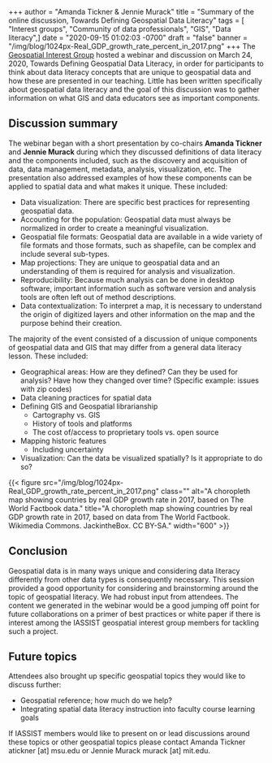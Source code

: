 +++
author = "Amanda Tickner & Jennie Murack"
title = "Summary of the online discussion, Towards Defining Geospatial Data Literacy"
tags = [ "Interest groups", "Community of data professionals", "GIS", "Data literacy",]
date = "2020-09-15 01:02:03 -0700"
draft = "false"
banner = "/img/blog/1024px-Real_GDP_growth_rate_percent_in_2017.png"
+++
The [Geospatial Interest Group](/community/geospatial-interest-group) hosted a webinar and discussion on March 24, 2020, Towards Defining Geospatial Data Literacy, in order for participants to think about data literacy concepts that are unique to geospatial data and how these are presented in our teaching. Little has been written specifically about geospatial data literacy and the goal of this discussion was to gather information on what GIS and data educators see as important components.

## Discussion summary

The webinar began with a short presentation by co-chairs **Amanda Tickner** and **Jennie Murack** during which they discussed definitions of data literacy and the components included, such as the discovery and acquisition of data, data management, metadata, analysis, visualization, etc. The presentation also addressed examples of how these components can be applied to spatial data and what makes it unique. These included:

- Data visualization: There are specific best practices for representing geospatial data.
- Accounting for the population: Geospatial data must always be normalized in order to create a meaningful visualization.
- Geospatial file formats: Geospatial data are available in a wide variety of file formats and those formats, such as shapefile, can be complex and include several sub-types.
- Map projections: They are unique to geospatial data and an understanding of them is required for analysis and visualization.
- Reproducibility: Because much analysis can be done in desktop software, important information such as software version and analysis tools are often left out of method descriptions.
- Data contextualization: To interpret a map, it is necessary to understand the origin of digitized layers and other information on the map and the purpose behind their creation.

The majority of the event consisted of a discussion of unique components of geospatial data and GIS that may differ from a general data literacy lesson. These included:
- Geographical areas: How are they defined? Can they be used for analysis? Have how they changed over time? (Specific example: issues with zip codes)
- Data cleaning practices for spatial data
- Defining GIS and Geospatial librarianship
	- Cartography vs. GIS
	- History of tools and platforms
	- The cost of/access to proprietary tools vs. open source
- Mapping historic features
	- Including uncertainty
- Visualization: Can the data be visualized spatially? Is it appropriate to do so?

{{< figure src="/img/blog/1024px-Real_GDP_growth_rate_percent_in_2017.png" class="" alt="A choropleth map showing countries by real GDP growth rate in 2017, based on The World Factbook data." title="A choropleth map showing countries by real GDP growth rate in 2017, based on data from The World Factbook. Wikimedia Commons. JackintheBox. CC BY-SA." width="600" >}}

## Conclusion

Geospatial data is in many ways unique and considering data literacy differently from other data types is consequently necessary. This session provided a good opportunity for considering and brainstorming around the topic of geospatial literacy. We had robust input from attendees. The content we generated in the webinar would be a good jumping off point for future collaborations on a primer of best practices or white paper if there is interest among the IASSIST geospatial interest group members for tackling such a project.

## Future topics

Attendees also brought up specific geospatial topics they would like to discuss further:

- Geospatial reference; how much do we help?
- Integrating spatial data literacy instruction into faculty course learning goals

If IASSIST members would like to present on or lead discussions around these topics or other geospatial topics please contact Amanda Tickner atickner [at] msu.edu or Jennie Murack murack [at] mit.edu. 

